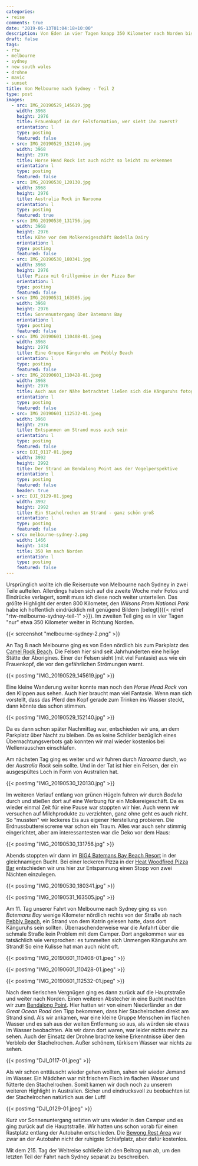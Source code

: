 ```yaml
---
categories:
- reise
comments: true
date: "2019-06-13T01:04:18+10:00"
description: Von Eden in vier Tagen knapp 350 Kilometer nach Norden bis kurz vor Jervis Bay
draft: false
tags:
- rtw
- melbourne
- sydney
- new south wales
- drohne
- mavic
- sunset
title: Von Melbourne nach Sydney - Teil 2
type: post
images:
  - src: IMG_20190529_145619.jpg
    width: 3968
    height: 2976
    title: Frauenkopf in der Felsformation, wer sieht ihn zuerst?
    orientation: l
    type: postimg
    featured: false
  - src: IMG_20190529_152140.jpg
    width: 3968
    height: 2976
    title: Horse Head Rock ist auch nicht so leicht zu erkennen
    orientation: l
    type: postimg
    featured: false
  - src: IMG_20190530_120130.jpg
    width: 3968
    height: 2976
    title: Australia Rock in Narooma
    orientation: l
    type: postimg
    featured: true
  - src: IMG_20190530_131756.jpg
    width: 3968
    height: 2976
    title: Kühe vor dem Molkereigeschäft Bodella Dairy
    orientation: l
    type: postimg
    featured: false
  - src: IMG_20190530_180341.jpg
    width: 3968
    height: 2976
    title: Pizza mit Grillgemüse in der Pizza Bar
    orientation: l
    type: postimg
    featured: false
  - src: IMG_20190531_163505.jpg
    width: 3968
    height: 2976
    title: Sonnenuntergang über Batemans Bay
    orientation: l
    type: postimg
    featured: false
  - src: IMG_20190601_110408-01.jpeg
    width: 3968
    height: 2976
    title: Eine Gruppe Känguruhs am Pebbly Beach
    orientation: l
    type: postimg
    featured: false
  - src: IMG_20190601_110428-01.jpeg
    width: 3968
    height: 2976
    title: Auch aus der Nähe betrachtet ließen sich die Känguruhs fotografieren
    orientation: l
    type: postimg
    featured: false
  - src: IMG_20190601_112532-01.jpeg
    width: 3968
    height: 2976
    title: Entspannen am Strand muss auch sein
    orientation: l
    type: postimg
    featured: false
  - src: DJI_0117-01.jpeg
    width: 3992
    height: 2992
    title: Der Strand am Bendalong Point aus der Vogelperspektive
    orientation: l
    type: postimg
    featured: false
    header: true
  - src: DJI_0129-01.jpeg
    width: 3992
    height: 2992
    title: Ein Stachelrochen am Strand - ganz schön groß
    orientation: l
    type: postimg
    featured: false
  - src: melbourne-sydney-2.png
    width: 1466
    height: 1434
    title: 350 km nach Norden
    orientation: l
    type: postimg
    featured: false
---
```


Ursprünglich wollte ich die Reiseroute von Melbourne nach Sydney in zwei Teile aufteilen. Allerdings haben sich auf die zweite Woche mehr Fotos und Eindrücke verlagert, somit muss ich diese noch weiter unterteilen. Das größte Highlight der ersten 800 Kilometer, den _Wilsons Prom National Park_ habe ich hoffentlich eindrücklich mit genügend Bildern [belegt]({{< relref "rtw-melbourne-sydney-teil-1" >}}). Im zweiten Teil ging es in vier Tagen "nur" etwa 350 Kilometer weiter in Richtung Norden.

{{< screenshot "melbourne-sydney-2.png" >}}

An Tag 8 nach Melbourne ging es von Eden nördlich bis zum Parkplatz des [Camel Rock Beach](https://goo.gl/maps/sd2XK2spTR2vbX3HA). Die Felsen hier sind seit Jahrhunderten eine heilige Stätte der Aborigines. Einer der Felsen sieht (mit viel Fantasie) aus wie ein Frauenkopf, die vor den gefährlichen Strömungen warnt.

{{< postimg "IMG_20190529_145619.jpg" >}}

Eine kleine Wanderung weiter konnte man noch den _Horse Head Rock_ von den Klippen aus sehen. Auch hier braucht man viel Fantasie. Wenn man sich vorstellt, dass das Pferd den Kopf gerade zum Trinken ins Wasser steckt, dann könnte das schon stimmen.

{{< postimg "IMG_20190529_152140.jpg" >}}

Da es dann schon später Nachmittag war, entschieden wir uns, an dem Parkplatz über Nacht zu bleiben. Da es keine Schilder bezüglich eines Übernachtungsverbots gab konnten wir mal wieder kostenlos bei Wellenrauschen einschlafen.

Am nächsten Tag ging es weiter und wir fuhren durch _Narooma_ durch, wo der _Australia Rock_ sein sollte. Und in der Tat ist hier ein Felsen, der ein ausgespültes Loch in Form von Australien hat.

{{< postimg "IMG_20190530_120130.jpg" >}}

Im weiteren Verlauf entlang von grünen Hügeln fuhren wir durch _Bodella_ durch und stießen dort auf eine Werbung für ein Molkereigeschäft. Da es wieder einmal Zeit für eine Pause war stoppten wir hier. Auch wenn wir versuchen auf Milchprodukte zu verzichten, ganz ohne geht es auch nicht. So "mussten" wir leckeres Eis aus eigener Herstellung probieren. Die Erdnussbuttereiscreme war schon ein Traum. Alles war auch sehr stimmig eingerichtet, aber am interessantesten war die Deko vor dem Haus:

{{< postimg "IMG_20190530_131756.jpg" >}}

Abends stoppten wir dann im [BIG4 Batemans Bay Beach Resort](https://goo.gl/maps/t8frbJSFQjLNLyFK8) in der gleichnamigen Bucht. Bei einer leckeren Pizza in der [Heat Woodfired Pizza Bar](https://goo.gl/maps/PLdSaFVVv57BbPtV8) entschieden wir uns hier zur Entspannung einen Stopp von zwei Nächten einzulegen.

{{< postimg "IMG_20190530_180341.jpg" >}}

{{< postimg "IMG_20190531_163505.jpg" >}}

Am 11. Tag unserer Fahrt von Melbourne nach Sydney ging es von _Batemans Bay_ wenige Kilometer nördlich rechts von der Straße ab nach [Pebbly Beach](https://goo.gl/maps/WB9njjFFNFEQzqyVA), ein Strand von dem Katrin gelesen hatte, dass dort Känguruhs sein sollten. Überraschenderweise war die Anfahrt über die schmale Straße kein Problem mit dem Camper. Dort angekommen war es tatsächlich wie versprochen: es tummelten sich Unmengen Känguruhs am Strand! So eine Kulisse hat man auch nicht oft.

{{< postimg "IMG_20190601_110408-01.jpeg" >}}

{{< postimg "IMG_20190601_110428-01.jpeg" >}}

{{< postimg "IMG_20190601_112532-01.jpeg" >}}

Nach dem tierischen Vergnügen ging es dann zurück auf die Hauptstraße und weiter nach Norden. Einen weiteren Abstecher in eine Bucht machten wir zum [Bendalong Point](https://goo.gl/maps/NFnDkgAHPQpXdFjo8). Hier hatten wir von einem Niederländer an der _Great Ocean Road_ den Tipp bekommen, dass hier Stachelrochen direkt am Strand sind. Als wir ankamen, war eine kleine Gruppe Menschen im flachen Wasser und es sah aus der weiten Entfernung so aus, als würden sie etwas im Wasser beobachten. Als wir dann dort waren, war leider nichts mehr zu sehen. Auch der Einsatz der Drohne brachte keine Erkenntnisse über den Verbleib der Stachelrochen. Außer schönem, türkisem Wasser war nichts zu sehen.

{{< postimg "DJI_0117-01.jpeg" >}}

Als wir schon enttäuscht wieder gehen wollten, sahen wir wieder Jemand im Wasser. Ein Mädchen war mit frischem Fisch im flachen Wasser und fütterte den Stachelrochen. Somit kamen wir doch noch zu unserem weiteren Highlight in Australien. Sicher und eindrucksvoll zu beobachten ist der Stachelrochen natürlich aus der Luft!

{{< postimg "DJI_0129-01.jpeg" >}}

Kurz vor Sonnenuntergang setzten wir uns wieder in den Camper und es ging zurück auf die Hauptstraße. Wir hatten uns schon vorab für einen Rastplatz entlang der Autobahn entschieden. Die [Bewong Rest Area](https://goo.gl/maps/2CrzqFZYqmAUks6d6) war zwar an der Autobahn nicht der ruhigste Schlafplatz, aber dafür kostenlos.

Mit dem 215. Tag der Weltreise schließe ich den Beitrag nun ab, um den letzten Teil der Fahrt nach Sydney separat zu beschreiben.